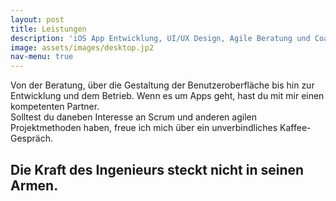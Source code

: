 ```yaml
---
layout: post
title: Leistungen
description: 'iOS App Entwicklung, UI/UX Design, Agile Beratung und Coaching, …'
image: assets/images/desktop.jp2
nav-menu: true
---
```


Von der Beratung, über die Gestaltung der Benutzeroberfläche bis hin zur Entwicklung und dem Betrieb. Wenn es um Apps geht, hast du mit mir einen kompetenten Partner.
<br />
Solltest du daneben Interesse an Scrum und anderen agilen Projektmethoden haben, freue ich mich über ein unverbindliches Kaffee-Gespräch.
<h2>Die Kraft des Ingenieurs steckt nicht in seinen Armen.</h2> 
